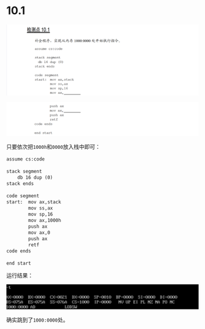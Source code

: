 # 10.1

![image-20250405203930680](image-20250405203930680.png)

![image-20250405203956425](image-20250405203956425.png)

只要依次把`1000h`和`0000`放入栈中即可：

```
assume cs:code

stack segment
    db 16 dup (0)
stack ends

code segment
start:  mov ax,stack
        mov ss,ax
        mov sp,16
        mov ax,1000h
        push ax
        mov ax,0
        push ax
        retf
code ends

end start
```

运行结果：

![image-20250405204719696](image-20250405204719696.png)

确实跳到了`1000:0000`处。